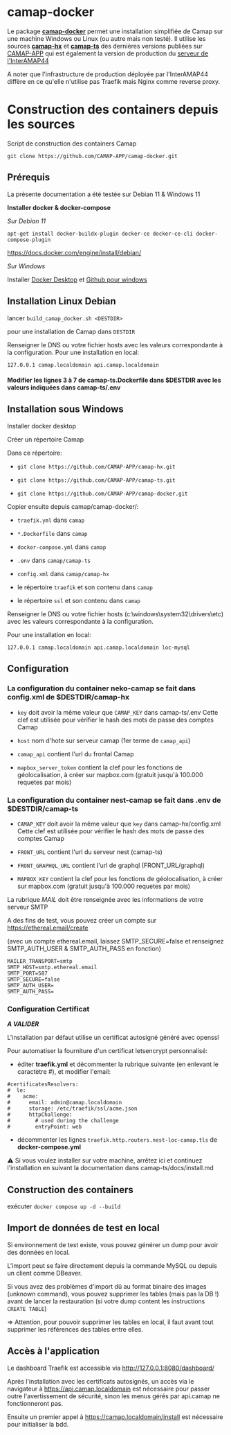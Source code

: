 # camap-docker

Le package [**camap-docker**](https://github.com/CAMAP-APP/camap-docker) permet une installation simplifiée de Camap sur une machine Windows ou Linux (ou autre mais non testé). Il utilise les sources [**camap-hx**](https://github.com/CAMAP-APP/camap-hx) et [**camap-ts**](https://github.com/CAMAP-APP/camap-ts) des dernières versions publiées sur [CAMAP-APP](https://github.com/CAMAP-APP/camap-docker.git) qui est également la version de production du [serveur de l'InterAMAP44](https://camap.amap44.org) 

A noter que l'infrastructure de production déployée par l'InterAMAP44 diffère en ce qu'elle n'utilise pas Traefik mais Nginx comme reverse proxy.

# Construction des containers depuis les sources

Script de construction des containers Camap

```git clone https://github.com/CAMAP-APP/camap-docker.git```

## Prérequis

La présente documentation a été testée sur Debian 11 & Windows 11

**Installer docker & docker-compose**

_Sur Debian 11_

```apt-get install docker-buildx-plugin docker-ce docker-ce-cli docker-compose-plugin```

https://docs.docker.com/engine/install/debian/

_Sur Windows_

Installer [Docker Desktop](https://www.docker.com/products/docker-desktop/) et [Github pour windows](https://windows.github.com/)


## Installation Linux Debian

lancer
`build_camap_docker.sh <DESTDIR>`

pour une installation de Camap dans ```DESTDIR```

Renseigner le DNS ou votre fichier hosts avec les valeurs correspondante à la configuration.
Pour une installation en local:

```127.0.0.1 camap.localdomain api.camap.localdomain```

#### Modifier les lignes 3 à 7 de __camap-ts.Dockerfile__ dans $DESTDIR avec les valeurs indiquées dans __camap-ts/.env__



## Installation sous Windows

Installer docker desktop

Créer un répertoire Camap

Dans ce répertoire:

- ```git clone https://github.com/CAMAP-APP/camap-hx.git```

- ```git clone https://github.com/CAMAP-APP/camap-ts.git```

- ```git clone https://github.com/CAMAP-APP/camap-docker.git```


Copier ensuite depuis camap/camap-docker/:

- ```traefik.yml``` dans ```camap```

- ```*.Dockerfile``` dans ```camap```

- ```docker-compose.yml``` dans ```camap```

- ```.env``` dans ```camap/camap-ts```

- ```config.xml``` dans ```camap/camap-hx```

- le répertoire ```traefik``` et son contenu dans ```camap```

- le répertoire ```ssl``` et son contenu dans ```camap```

Renseigner le DNS ou votre fichier hosts (c:\windows\system32\drivers\etc) avec les valeurs correspondante à la configuration.

Pour une installation en local:

```127.0.0.1 camap.localdomain api.camap.localdomain loc-mysql```

## Configuration

### La configuration du container neko-camap se fait dans __config.xml__ de $DESTDIR/camap-hx

- ```key``` doit avoir la même valeur que ```CAMAP_KEY``` dans camap-ts/.env
Cette clef est utilisée pour vérifier le hash des mots de passe des comptes Camap

- ```host``` nom d'hote sur serveur camap (1er terme de ```camap_api```)

- ```camap_api``` contient l'url du frontal Camap

- ```mapbox_server_token``` contient la clef pour les fonctions de géolocalisation, à créer sur mapbox.com (gratuit jusqu'à 100.000 requetes par mois)

### La configuration du container nest-camap se fait dans __.env__ de $DESTDIR/camap-ts

- ```CAMAP_KEY``` doit avoir la même valeur que ```key``` dans camap-hx/config.xml
Cette clef est utilisée pour vérifier le hash des mots de passe des comptes Camap

- ```FRONT_URL``` contient l'url du serveur nest (camap-ts)

- ```FRONT_GRAPHQL_URL``` contient l'url de graphql (FRONT_URL/graphql)

- ```MAPBOX_KEY``` contient la clef pour les fonctions de géolocalisation, à créer sur mapbox.com (gratuit jusqu'à 100.000 requetes par mois)

La rubrique _MAIL_ doit être renseignée avec les informations de votre serveur SMTP

A des fins de test, vous pouvez créer un compte sur https://ethereal.email/create

(avec un compte ethereal.email, laissez SMTP_SECURE=false et renseignez SMTP_AUTH_USER & SMTP_AUTH_PASS en fonction)

```
MAILER_TRANSPORT=smtp 
SMTP_HOST=smtp.ethereal.email
SMTP_PORT=587
SMTP_SECURE=false
SMTP_AUTH_USER=
SMTP_AUTH_PASS=
```


### Configuration Certificat

___A VALIDER___

L'installation par défaut utilise un certificat autosigné généré avec openssl

Pour automatiser la fourniture d'un certificat letsencrypt personnalisé:

- éditer __traefik.yml__ et décommenter la rubrique suivante (en enlevant le caractètre \#), et modifier l'email: 

```
#certificatesResolvers:
#  le:
#    acme:
#      email: admin@camap.localdomain
#      storage: /etc/traefik/ssl/acme.json
#      httpChallenge:
#        # used during the challenge
#        entryPoint: web
```

- décommenter les lignes ```traefik.http.routers.nest-loc-camap.tls``` de __docker-compose.yml__


⚠️ Si vous voulez installer sur votre machine, arrêtez ici et continuez l'installation en suivant la documentation dans camap-ts/docs/install.md 

## Construction des containers

exécuter ```docker compose up -d --build```


## Import de données de test en local

Si environnement de test existe, vous pouvez générer un dump pour avoir des données en local.

L'import peut se faire directement depuis la commande MySQL ou depuis un client comme DBeaver.

Si vous avez des problèmes d'import dû au format binaire des images (unknown command), vous pouvez supprimer les tables (mais pas la DB !) avant de lancer la restauration (si votre dump content les instructions `CREATE TABLE`)

=> Attention, pour pouvoir supprimer les tables en local, il faut avant tout supprimer les références des tables entre elles.

## Accès à l'application

Le dashboard Traefik est accessible via http://127.0.0.1:8080/dashboard/

Après l'installation avec les certificats autosignés, un accès via le navigateur à https://api.camap.localdomain est nécessaire pour passer outre l'avertissement de sécurité, sinon les menus gérés par api.camap ne fonctionneront pas.

Ensuite un premier appel à https://camap.localdomain/install est nécessaire pour initialiser la bdd.